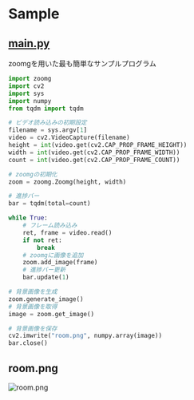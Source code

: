 # Sample

## [main.py](https://github.com/Tsuku43/zoomg/blob/master/sample/main.py)

zoomgを用いた最も簡単なサンプルプログラム

```python
import zoomg
import cv2
import sys
import numpy
from tqdm import tqdm

# ビデオ読み込みの初期設定
filename = sys.argv[1]
video = cv2.VideoCapture(filename)
height = int(video.get(cv2.CAP_PROP_FRAME_HEIGHT))
width = int(video.get(cv2.CAP_PROP_FRAME_WIDTH))
count = int(video.get(cv2.CAP_PROP_FRAME_COUNT))

# zoomgの初期化
zoom = zoomg.Zoomg(height, width)

# 進捗バー
bar = tqdm(total=count)

while True:
    # フレーム読み込み
    ret, frame = video.read()
    if not ret:
        break
    # zoomgに画像を追加
    zoom.add_image(frame)
    # 進捗バー更新
    bar.update(1)

# 背景画像を生成
zoom.generate_image()
# 背景画像を取得
image = zoom.get_image()

# 背景画像を保存
cv2.imwrite("room.png", numpy.array(image))
bar.close()
```

## room.png

![room.png](https://github.com/Tsuku43/zoomg/blob/master/sample/room.png?raw=true)
